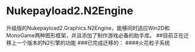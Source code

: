 # Nukepayload2.N2Engine
升级版的Nukepayload2.Graphics.N2Engine，能够同时适应Win2D和MonoGame两种图形框架，并且添加了制作游戏必备的助手库。
##目前正在迁移上一个版本的N2引擎的功能
###已完成迁移的：
####火花粒子系统